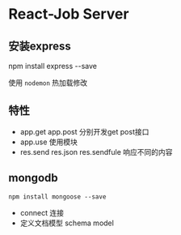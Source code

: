 # React-Job Server

## 安装express

npm install express --save

使用 `nodemon` 热加载修改


## 特性

* app.get app.post 分别开发get post接口
* app.use 使用模块
* res.send res.json res.sendfule 响应不同的内容


## mongodb
`npm install mongoose --save`

* connect 连接
* 定义文档模型 schema model
